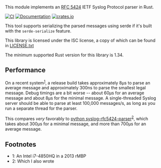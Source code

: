This module implements an [RFC 5424](https://tools.ietf.org/html/rfc5424) IETF Syslog Protocol parser in Rust.

[![CI](https://github.com/Roguelazer/rust-syslog-rfc5424/workflows/CI/badge.svg?branch=master)](https://github.com/Roguelazer/rust-syslog-rfc5424/actions/workflows/ci.yml)
[![Documentation](https://docs.rs/syslog_rfc5424/badge.svg)](https://docs.rs/syslog_rfc5424)
[![crates.io](https://img.shields.io/crates/v/syslog_rfc5424.svg)](https://crates.io/crates/syslog_rfc5424)

This tool supports serializing the parsed messages using serde if it's built with the `serde-serialize` feature.

This library is licensed under the ISC license, a copy of which can be found in [LICENSE.txt](LICENSE.txt)

The minimum supported Rust version for this library is 1.34.

## Performance

On a recent system<sup>[1](#sysfootnote)</sup>, a release build takes approximately 8µs to parse an average message and approximately 300ns to parse the smallest legal message. Debug timings are a bit worse -- about 60µs for an average message and about 8µs for the minimal message. A single-threaded Syslog server should be able to parse at least 100,000 messages/s, as long as you run a separate thread for the parser.

This compares *very* favorably to [python syslog-rfc5424-parser](https://github.com/EasyPost/syslog-rfc5424-parser)<sup>[2](#fn2)</sup>, which takes about 300µs for a minimal message, and more than 700µs for an average message.

## Footnotes

* <a name="sysfootnote">1</a>:  An Intel i7-4850HQ in a 2013 rMBP
* <a name="fnt2">2</a>: Which I also wrote

